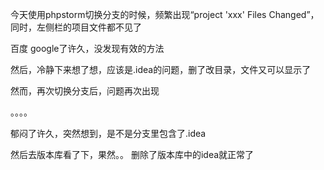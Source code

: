 今天使用phpstorm切换分支的时候，频繁出现“project 'xxx' Files Changed”，同时，左侧栏的项目文件都不见了

百度 google了许久，没发现有效的方法

然后，冷静下来想了想，应该是.idea的问题，删了改目录，文件又可以显示了

然而，再次切换分支后，问题再次出现

。。。。

郁闷了许久，突然想到，是不是分支里包含了.idea

然后去版本库看了下，果然。。 删除了版本库中的idea就正常了

